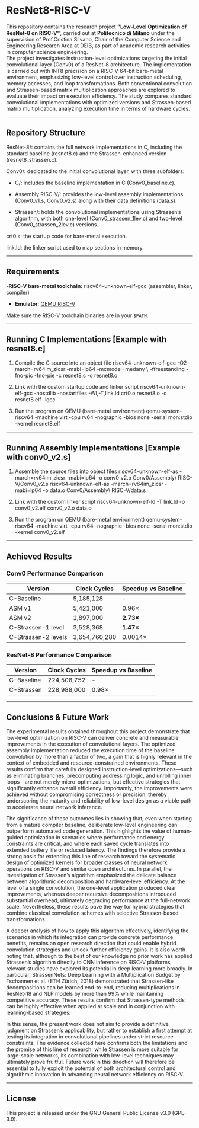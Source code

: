 # ResNet8-RISC-V
This repository contains the research project **"Low-Level Optimization of ResNet-8 on RISC-V"**, carried out at **Politecnico di Milano** under the supervision of Prof.Cristina Silvano, Chair of the Computer Science and Engineering Research Area at DEIB, as part of academic research activities in computer science engineering.  
The project investigates instruction-level optimizations targeting the initial convolutional layer (Conv0) of a ResNet-8 architecture. 
The implementation is carried out with INT8 precision on a RISC-V 64-bit bare-metal environment, emphasizing low-level control over instruction scheduling, memory accesses, and loop transformations. Both conventional convolution and Strassen-based matrix multiplication approaches are explored to evaluate their impact on execution efficiency.
The study compares standard convolutional implementations with optimized versions and Strassen-based matrix multiplication, analyzing execution time in terms of hardware cycles.

---

## Repository Structure
ResNet-8/: contains the full network implementations in C, including the standard baseline (resnet8.c) and the Strassen-enhanced version (resnet8_strassen.c).

Conv0/: dedicated to the initial convolutional layer, with three subfolders:

 - C/: includes the baseline implementation in C (Conv0_baseline.c).

 - Assembly RISC-V/: provides the low-level assembly implementations (Conv0_v1.s, Conv0_v2.s) along with their data definitions (data.s).

 - Strassen/: holds the convolutional implementations using Strassen’s algorithm, with both one-level (Conv0_strassen_1lev.c) and two-level             (Conv0_strassen_2lev.c) versions.

crt0.s: the startup code for bare-metal execution.

link.ld: the linker script used to map sections in memory.

---

## Requirements
-**RISC-V bare-metal toolchain**: riscv64-unknown-elf-gcc (assembler, linker, compiler) 
- **Emulator**: [QEMU RISC-V](https://www.qemu.org/)  

Make sure the RISC-V toolchain binaries are in your `$PATH`.

---

## Running C Implementations [Example with resnet8.c]
 1. Compile the C source into an object file
riscv64-unknown-elf-gcc -O2 -march=rv64im_zicsr -mabi=lp64 -mcmodel=medany \ 
-ffreestanding -fno-pic -fno-pie -c resnet8.c -o resnet8.o

 2. Link with the custom startup code and linker script
riscv64-unknown-elf-gcc -nostdlib -nostartfiles -Wl,-T,link.ld crt0.o resnet8.o -o resnet8.elf -lgcc

 3. Run the program on QEMU (bare-metal environment)
qemu-system-riscv64 -machine virt -cpu rv64 -nographic -bios none -serial mon:stdio -kernel resnet8.elf

---

## Running Assembly Implementations [Example with conv0_v2.s]
 1. Assemble the source files into object files
riscv64-unknown-elf-as -march=rv64im_zicsr -mabi=lp64 -o conv0_v2.o Conv0/Assembly\ RISC-V/Conv0_v2.s
riscv64-unknown-elf-as -march=rv64im_zicsr -mabi=lp64 -o data.o Conv0/Assembly\ RISC-V/data.s

 2. Link with the custom linker script
riscv64-unknown-elf-ld -T link.ld -o conv0_v2.elf conv0_v2.o data.o

 3. Run the program on QEMU (bare-metal environment)
qemu-system-riscv64 -machine virt -cpu rv64 -nographic -bios none -serial mon:stdio -kernel conv0_v2.elf

---

## Achieved Results

### Conv0 Performance Comparison

| Version            | Clock Cycles   | Speedup vs Baseline |
|--------------------|----------------|---------------------|
| C-Baseline         | 5,185,128      | -                   |
| ASM v1             | 5,421,000      | 0.96×               |
| ASM v2             | 1,897,000      | **2.73×**           |
| C-Strassen-1 level | 3,528,368      | **1.47×**           |
| C-Strassen-2 levels| 3,654,760,280  | 0.0014×             |

### ResNet-8 Performance Comparison

| Version     | Clock Cycles   | Speedup vs Baseline |
|-------------|----------------|---------------------|
| C-Baseline  | 224,508,752    | -                   |
| C-Strassen  | 228,988,000    | 0.98×               |
---

## Conclusions & Future Work

The experimental results obtained throughout this project demonstrate that low-level optimization on RISC-V can deliver concrete and measurable improvements in the execution of convolutional layers. The optimized assembly implementation reduced the execution time of the baseline convolution by more than a factor of two, a gain that is highly relevant in the context of embedded and resource-constrained environments. These results confirm that carefully designed instruction-level optimizations—such as eliminating branches, precomputing addressing logic, and unrolling inner loops—are not merely micro-optimizations, but effective strategies that significantly enhance overall efficiency. Importantly, the improvements were achieved without compromising correctness or precision, thereby underscoring the maturity and reliability of low-level design as a viable path to accelerate neural network inference.

The significance of these outcomes lies in showing that, even when starting from a mature compiler baseline, deliberate low-level engineering can outperform automated code generation. This highlights the value of human-guided optimization in scenarios where performance and energy constraints are critical, and where each saved cycle translates into extended battery life or reduced latency. The findings therefore provide a strong basis for extending this line of research toward the systematic design of optimized kernels for broader classes of neural network operations on RISC-V and similar open architectures.
In parallel, the investigation of Strassen’s algorithm emphasized the delicate balance between algorithmic decomposition and hardware-level efficiency. At the level of a single convolution, the one-level application produced clear improvements, whereas deeper recursive decompositions introduced substantial overhead, ultimately degrading performance at the full-network scale. Nevertheless, these results pave the way for hybrid strategies that combine classical convolution schemes with selective Strassen-based transformations. 

A deeper analysis of how to apply this algorithm effectively, identifying the scenarios in which its integration can provide concrete performance benefits, remains an open research direction that could enable hybrid convolution strategies and unlock further efficiency gains.
It is also worth noting that, although to the best of our knowledge no prior work has applied Strassen’s algorithm directly to CNN inference on RISC-V platforms, relevant studies have explored its potential in deep learning more broadly. In particular, StrassenNets: Deep Learning with a Multiplication Budget by Tschannen et al. (ETH Zürich, 2018) demonstrated that Strassen-like decompositions can be learned end-to-end, reducing multiplications in ResNet-18 and NLP models by more than 99% while maintaining competitive accuracy. These results confirm that Strassen-type methods can be highly effective when applied at scale and in conjunction with learning-based strategies.

In this sense, the present work does not aim to provide a definitive judgment on Strassen’s applicability, but rather to establish a first attempt at testing its integration in convolutional pipelines under strict resource constraints. The evidence collected here confirms both the limitations and the promise of this line of research: while Strassen is more suitable for large-scale networks, its combination with low-level techniques may ultimately prove fruitful. Future work in this direction will therefore be essential to fully exploit the potential of both architectural control and algorithmic innovation in advancing neural network efficiency on RISC-V.

---

## License
This project is released under the GNU General Public License v3.0 (GPL-3.0).


